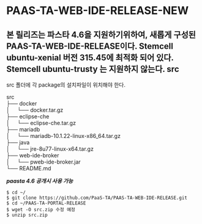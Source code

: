 # PAAS-TA-WEB-IDE-RELEASE-NEW

본 릴리즈는 파스타 4.6을 지원하기위하여, 새롭게 구성된 PAAS-TA-WEB-IDE-RELEASE이다.
Stemcell ubuntu-xenial 버전 315.45에 최적화 되어 있다.
Stemcell ubuntu-trusty 는 지원하지 않는다.
src
---

src 폴더에 각 package의 설치파일이 위치해야 한다.

src <br>
├── docker <br>
│     └── docker.tar.gz <br>
├── eclipse-che <br>
│     └── eclipse-che.tar.gz <br>
├── mariadb <br>
│     └── mariadb-10.1.22-linux-x86_64.tar.gz <br>
├── java <br>
│     └── jre-8u77-linux-x64.tar.gz <br>
├── web-ide-broker <br>
│     └── pweb-ide-broker.jar <br>
└── README.md <br>


***paasta 4.6 공개시 사용 가능***

```
$ cd ~/
$ git clone https://github.com/PaaS-TA/PAAS-TA-WEB-IDE-RELEASE.git
$ cd ~/PAAS-TA-PORTAL-RELEASE
$ wget -O src.zip 수정 예정
$ unzip src.zip
```
